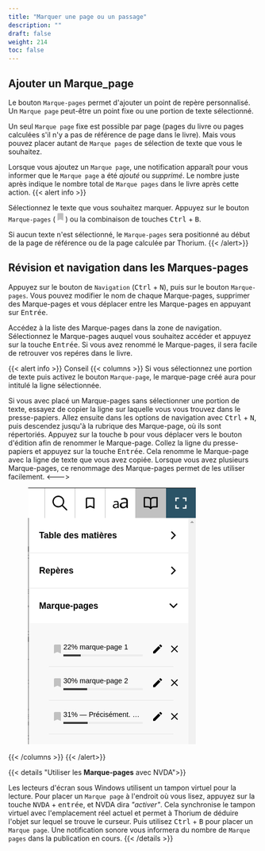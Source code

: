 ```yaml
---
title: "Marquer une page ou un passage"
description: ""
draft: false
weight: 214
toc: false
---
```


## Ajouter un Marque_page

Le bouton `Marque-pages` permet d'ajouter un point de repère personnalisé. 
Un `Marque page` peut-être un point fixe ou une portion de texte sélectionné.

Un seul  `Marque page` fixe est possible par page 
(pages du livre ou pages calculées 
s'il n'y a pas de référence de page dans le livre). 
Mais vous pouvez placer autant de  `Marque pages` de sélection de texte 
que vous le souhaitez. 

Lorsque vous ajoutez un `Marque page`, une notification apparaît pour vous informer que 
le `Marque page` a été *ajouté* ou *supprimé*. 
Le nombre juste après indique le nombre total de  `Marque pages` dans le livre 
après cette action. 
{{< alert info >}}

Sélectionnez le texte que vous souhaitez marquer. 
Appuyez sur le bouton `Marque-pages` 
(<img class="icons" src="/images/icons/outline-bookmark-24px-grey.svg" alt="" width="20px">)
 ou la combinaison de touches  <kbd>Ctrl</kbd>  +  <kbd>B</kbd>.

Si aucun texte n'est sélectionné, 
le `Marque-pages` sera positionné 
au début de la page de référence ou de la page calculée par Thorium.
{{< /alert>}}

## Révision et navigation dans les Marques-pages 

Appuyez sur le bouton de `Navigation` (<kbd>Ctrl</kbd> + <kbd>N</kbd>), puis sur 
le bouton `Marque-pages`. Vous pouvez modifier le nom de chaque Marque-pages, supprimer 
des Marque-pages et vous déplacer entre les Marque-pages en appuyant sur <kbd>Entrée</kbd>.

Accédez à la liste des Marque-pages dans la zone de navigation. Sélectionnez le 
Marque-pages auquel vous souhaitez accéder et appuyez sur la touche 
<kbd>Entrée</kbd>. Si vous 
avez renommé le Marque-pages, il sera facile de retrouver vos repéres dans le livre.


{{< alert info >}}
Conseil 
{{< columns >}}
Si vous sélectionnez une portion de texte puis activez le bouton `Marque-page`,
le marque-page créé aura pour intitulé la ligne sélectionnée.

Si vous avec placé un Marque-pages sans sélectionner une portion de texte, essayez de 
copier la ligne sur laquelle vous vous trouvez dans le presse-papiers. 
Allez ensuite dans les options de navigation avec <kbd>Ctrl</kbd> + <kbd>N</kbd>, 
puis descendez jusqu'à la rubrique des Marque-page, où ils sont répertoriés. 
Appuyez sur la touche <kbd>b</kbd> pour vous déplacer vers le bouton d'édition afin de 
renommer le Marque-page. Collez la ligne du presse-papiers et appuyez sur la 
touche <kbd>Entrée</kbd>. Cela renomme le Marque-page avec la ligne de texte 
que vous avez copiée. Lorsque vous avez plusieurs Marque-pages, ce renommage des 
Marque-pages permet de les utiliser facilement.
<--->
<figure>
  <img src="/images/local-fr/thorium-marquePages.png" alt="">
  <figcaption class="icon">
  </figcaption>
</figure>
{{< /columns >}}
{{< /alert>}}

{{< details "Utiliser les **Marque-pages** avec NVDA">}}

Les lecteurs d'écran sous Windows utilisent un tampon virtuel 
pour la lecture. 
Pour placer un  `Marque page` à l'endroit où vous lisez, 
appuyez sur la touche <kbd>NVDA</kbd> + <kbd>entrée</kbd>, et NVDA dira 
*"activer"*. Cela 
synchronise le tampon virtuel avec l'emplacement réel actuel et permet 
à Thorium de déduire l'objet 
sur lequel se trouve le curseur. 
Puis utilisez 
<kbd>Ctrl</kbd> + <kbd>B</kbd> pour placer un  `Marque page`. 
Une notification sonore vous informera du nombre de  `Marque pages` 
dans la publication en cours.
{{< /details >}}
